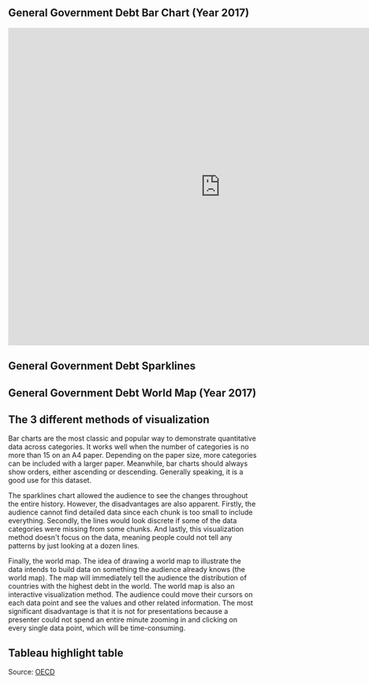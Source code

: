 ## General Government Debt Bar Chart (Year 2017)
<iframe src="https://data.oecd.org/chart/6Sa6" width="860" height="645" style="border: 0" mozallowfullscreen="true" webkitallowfullscreen="true" allowfullscreen="true"><a href="https://data.oecd.org/chart/6Sa6" target="_blank">OECD Chart: General government debt, Total, % of GDP, Annual, 2017</a></iframe>

## General Government Debt Sparklines
<div class="flourish-embed flourish-chart" data-src="visualisation/11712993"><script src="https://public.flourish.studio/resources/embed.js"></script></div>

## General Government Debt World Map (Year 2017)
<div class="flourish-embed flourish-map" data-src="visualisation/11713428"><script src="https://public.flourish.studio/resources/embed.js"></script></div>

## The 3 different methods of visualization
Bar charts are the most classic and popular way to demonstrate quantitative data across categories. It works well when the number of categories is no more than 15 on an A4 paper. Depending on the paper size, more categories can be included with a larger paper. Meanwhile, bar charts should always show orders, either ascending or descending. Generally speaking, it is a good use for this dataset.

The sparklines chart allowed the audience to see the changes throughout the entire history. However, the disadvantages are also apparent. Firstly, the audience cannot find detailed data since each chunk is too small to include everything. Secondly, the lines would look discrete if some of the data categories were missing from some chunks. And lastly, this visualization method doesn't focus on the data, meaning people could not tell any patterns by just looking at a dozen lines.

Finally, the world map. The idea of drawing a world map to illustrate the data intends to build data on something the audience already knows (the world map). The map will immediately tell the audience the distribution of countries with the highest debt in the world. The world map is also an interactive visualization method. The audience could move their cursors on each data point and see the values and other related information. The most significant disadvantage is that it is not for presentations because a presenter could not spend an entire minute zooming in and clicking on every single data point, which will be time-consuming.

## Tableau highlight table
<script type='module' src='https://prod-useast-a.online.tableau.com/javascripts/api/tableau.embedding.3.latest.min.js'></script><tableau-viz id='tableau-viz' src='https://prod-useast-a.online.tableau.com/t/channingsvizspace/views/OECDTableauWorkbook/OECDData' width='1707' height='903' hide-tabs toolbar='bottom' ></tableau-viz>
Source: [OECD](https://data.oecd.org/chart/6Sau)
